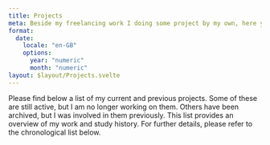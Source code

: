 ```yaml
---
title: Projects
meta: Beside my freelancing work I doing some project by my own, here you will find a list of all my projects.
format:
  date:
    locale: "en-GB"
    options:
      year: "numeric"
      month: "numeric"
layout: $layout/Projects.svelte
---
```


Please find below a list of my current and previous projects. Some of these are still active, but I am no longer working on them. Others have been archived, but I was involved in them previously. This list provides an overview of my work and study history. For further details, please refer to the chronological list below.

